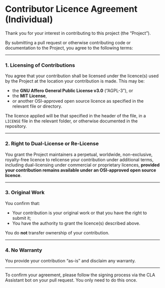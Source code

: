 # Contributor Licence Agreement (Individual)

Thank you for your interest in contributing to this project (the “Project”).

By submitting a pull request or otherwise contributing code or documentation to the Project, you agree to the following terms:

---

### 1. **Licensing of Contributions**

You agree that your contribution shall be licensed under the licence(s) used by the Project at the location your contribution is made.
This may be:

- the **GNU Affero General Public License v3.0** (“AGPL-3”), or
- the **MIT License**,
- or another OSI-approved open source licence as specified in the relevant file or directory.

The licence applied will be that specified in the header of the file, in a `LICENSE` file in the relevant folder, or otherwise documented in the repository.

---

### 2. **Right to Dual-License or Re-License**

You grant the Project maintainers a perpetual, worldwide, non-exclusive, royalty-free licence to relicense your contribution under additional terms, including dual-licensing under commercial or proprietary licences, **provided your contribution remains available under an OSI-approved open source licence**.

---

### 3. **Original Work**

You confirm that:

- Your contribution is your original work or that you have the right to submit it;
- You have the authority to grant the licence(s) described above.

You do **not** transfer ownership of your contribution.

---

### 4. **No Warranty**

You provide your contribution “as-is” and disclaim any warranty.

---

To confirm your agreement, please follow the signing process via the CLA Assistant bot on your pull request. You only need to do this once.
